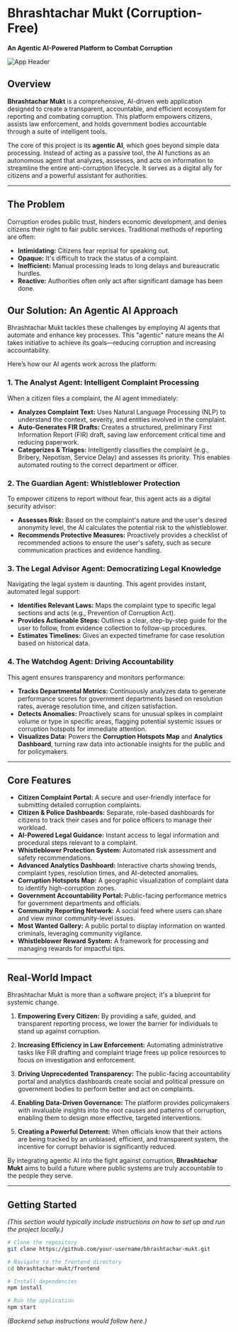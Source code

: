 # Bhrashtachar Mukt (Corruption-Free)

**An Agentic AI-Powered Platform to Combat Corruption**

![App Header](https://placehold.co/800x200/0d1117/c9d1d9?text=Bhrashtachar%20Mukt)

## Overview

**Bhrashtachar Mukt** is a comprehensive, AI-driven web application designed to create a transparent, accountable, and efficient ecosystem for reporting and combating corruption. This platform empowers citizens, assists law enforcement, and holds government bodies accountable through a suite of intelligent tools.

The core of this project is its **agentic AI**, which goes beyond simple data processing. Instead of acting as a passive tool, the AI functions as an autonomous agent that analyzes, assesses, and acts on information to streamline the entire anti-corruption lifecycle. It serves as a digital ally for citizens and a powerful assistant for authorities.

---

## The Problem

Corruption erodes public trust, hinders economic development, and denies citizens their right to fair public services. Traditional methods of reporting are often:
- **Intimidating:** Citizens fear reprisal for speaking out.
- **Opaque:** It's difficult to track the status of a complaint.
- **Inefficient:** Manual processing leads to long delays and bureaucratic hurdles.
- **Reactive:** Authorities often only act after significant damage has been done.

## Our Solution: An Agentic AI Approach

Bhrashtachar Mukt tackles these challenges by employing AI agents that automate and enhance key processes. This "agentic" nature means the AI takes initiative to achieve its goals—reducing corruption and increasing accountability.

Here’s how our AI agents work across the platform:

### 1. The Analyst Agent: Intelligent Complaint Processing
When a citizen files a complaint, the AI agent immediately:
- **Analyzes Complaint Text:** Uses Natural Language Processing (NLP) to understand the context, severity, and entities involved in the complaint.
- **Auto-Generates FIR Drafts:** Creates a structured, preliminary First Information Report (FIR) draft, saving law enforcement critical time and reducing paperwork.
- **Categorizes & Triages:** Intelligently classifies the complaint (e.g., Bribery, Nepotism, Service Delay) and assesses its priority. This enables automated routing to the correct department or officer.

### 2. The Guardian Agent: Whistleblower Protection
To empower citizens to report without fear, this agent acts as a digital security advisor:
- **Assesses Risk:** Based on the complaint's nature and the user's desired anonymity level, the AI calculates the potential risk to the whistleblower.
- **Recommends Protective Measures:** Proactively provides a checklist of recommended actions to ensure the user's safety, such as secure communication practices and evidence handling.

### 3. The Legal Advisor Agent: Democratizing Legal Knowledge
Navigating the legal system is daunting. This agent provides instant, automated legal support:
- **Identifies Relevant Laws:** Maps the complaint type to specific legal sections and acts (e.g., Prevention of Corruption Act).
- **Provides Actionable Steps:** Outlines a clear, step-by-step guide for the user to follow, from evidence collection to follow-up procedures.
- **Estimates Timelines:** Gives an expected timeframe for case resolution based on historical data.

### 4. The Watchdog Agent: Driving Accountability
This agent ensures transparency and monitors performance:
- **Tracks Departmental Metrics:** Continuously analyzes data to generate performance scores for government departments based on resolution rates, average resolution time, and citizen satisfaction.
- **Detects Anomalies:** Proactively scans for unusual spikes in complaint volume or type in specific areas, flagging potential systemic issues or corruption hotspots for immediate attention.
- **Visualizes Data:** Powers the **Corruption Hotspots Map** and **Analytics Dashboard**, turning raw data into actionable insights for the public and for policymakers.

---

## Core Features

- **Citizen Complaint Portal:** A secure and user-friendly interface for submitting detailed corruption complaints.
- **Citizen & Police Dashboards:** Separate, role-based dashboards for citizens to track their cases and for police officers to manage their workload.
- **AI-Powered Legal Guidance:** Instant access to legal information and procedural steps relevant to a complaint.
- **Whistleblower Protection System:** Automated risk assessment and safety recommendations.
- **Advanced Analytics Dashboard:** Interactive charts showing trends, complaint types, resolution times, and AI-detected anomalies.
- **Corruption Hotspots Map:** A geographic visualization of complaint data to identify high-corruption zones.
- **Government Accountability Portal:** Public-facing performance metrics for government departments and officials.
- **Community Reporting Network:** A social feed where users can share and view minor community-level issues.
- **Most Wanted Gallery:** A public portal to display information on wanted criminals, leveraging community vigilance.
- **Whistleblower Reward System:** A framework for processing and managing rewards for impactful tips.

---

## Real-World Impact

Bhrashtachar Mukt is more than a software project; it's a blueprint for systemic change.

1.  **Empowering Every Citizen:** By providing a safe, guided, and transparent reporting process, we lower the barrier for individuals to stand up against corruption.

2.  **Increasing Efficiency in Law Enforcement:** Automating administrative tasks like FIR drafting and complaint triage frees up police resources to focus on investigation and enforcement.

3.  **Driving Unprecedented Transparency:** The public-facing accountability portal and analytics dashboards create social and political pressure on government bodies to perform better and act on complaints.

4.  **Enabling Data-Driven Governance:** The platform provides policymakers with invaluable insights into the root causes and patterns of corruption, enabling them to design more effective, targeted interventions.

5.  **Creating a Powerful Deterrent:** When officials know that their actions are being tracked by an unbiased, efficient, and transparent system, the incentive for corrupt behavior is significantly reduced.

By integrating agentic AI into the fight against corruption, **Bhrashtachar Mukt** aims to build a future where public systems are truly accountable to the people they serve.

---

## Getting Started

*(This section would typically include instructions on how to set up and run the project locally.)*

```bash
# Clone the repository
git clone https://github.com/your-username/bhrashtachar-mukt.git

# Navigate to the frontend directory
cd bhrashtachar-mukt/frontend

# Install dependencies
npm install

# Run the application
npm start
```

*(Backend setup instructions would follow here.)*

